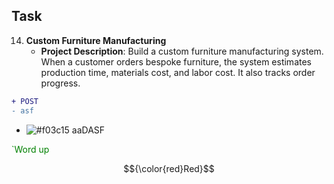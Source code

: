 ## Task

14. **Custom Furniture Manufacturing**
    - **Project Description**: Build a custom furniture manufacturing system. When a customer orders bespoke furniture, the system estimates production time, materials cost, and labor cost. It also tracks order progress.

```diff
+ POST
- asf 
```

- ![#f03c15](https://placehold.co/15x15/f03c15/f03c15.png) aaDASF

<span style="color:green;">`Word up</span>

$${\color{red}Red}$$
